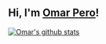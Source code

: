 ## Hi, I'm <a href="https://github.com/omar95-pero" target="_blank">Omar Pero</a>!


[![Omar's github stats](https://github-readme-stats.vercel.app/api?username=omar95-pero&include_all_commits=true&count_private=true&show_icons=true&card_width=100&line_height=35&title_color=422161&icon_color=FFFFFF&border_color=FFFFFF&text_color=9a7db5&bg_color=3dfcf9)](https://github.com/omar95-pero/github-readme-stats)
